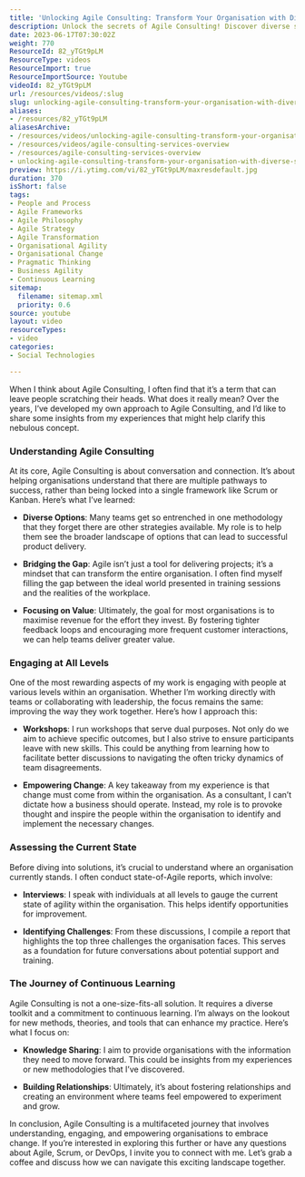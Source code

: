 ```yaml
---
title: 'Unlocking Agile Consulting: Transform Your Organisation with Diverse Strategies and Continuous Learning'
description: Unlock the secrets of Agile Consulting! Discover diverse strategies, empower your team, and maximise value in your organisation. Join the journey today!
date: 2023-06-17T07:30:02Z
weight: 770
ResourceId: 82_yTGt9pLM
ResourceType: videos
ResourceImport: true
ResourceImportSource: Youtube
videoId: 82_yTGt9pLM
url: /resources/videos/:slug
slug: unlocking-agile-consulting-transform-your-organisation-with-diverse-strategies-and-continuous-learning
aliases:
- /resources/82_yTGt9pLM
aliasesArchive:
- /resources/videos/unlocking-agile-consulting-transform-your-organisation-with-diverse-strategies-and-continuous-learning
- /resources/videos/agile-consulting-services-overview
- /resources/agile-consulting-services-overview
- unlocking-agile-consulting-transform-your-organisation-with-diverse-strategies-and-continuous-learning
preview: https://i.ytimg.com/vi/82_yTGt9pLM/maxresdefault.jpg
duration: 370
isShort: false
tags:
- People and Process
- Agile Frameworks
- Agile Philosophy
- Agile Strategy
- Agile Transformation
- Organisational Agility
- Organisational Change
- Pragmatic Thinking
- Business Agility
- Continuous Learning
sitemap:
  filename: sitemap.xml
  priority: 0.6
source: youtube
layout: video
resourceTypes:
- video
categories:
- Social Technologies

---
```

When I think about Agile Consulting, I often find that it’s a term that can leave people scratching their heads. What does it really mean? Over the years, I’ve developed my own approach to Agile Consulting, and I’d like to share some insights from my experiences that might help clarify this nebulous concept.

### Understanding Agile Consulting

At its core, Agile Consulting is about conversation and connection. It’s about helping organisations understand that there are multiple pathways to success, rather than being locked into a single framework like Scrum or Kanban. Here’s what I’ve learned:

- **Diverse Options**: Many teams get so entrenched in one methodology that they forget there are other strategies available. My role is to help them see the broader landscape of options that can lead to successful product delivery.

- **Bridging the Gap**: Agile isn’t just a tool for delivering projects; it’s a mindset that can transform the entire organisation. I often find myself filling the gap between the ideal world presented in training sessions and the realities of the workplace. 

- **Focusing on Value**: Ultimately, the goal for most organisations is to maximise revenue for the effort they invest. By fostering tighter feedback loops and encouraging more frequent customer interactions, we can help teams deliver greater value.

### Engaging at All Levels

One of the most rewarding aspects of my work is engaging with people at various levels within an organisation. Whether I’m working directly with teams or collaborating with leadership, the focus remains the same: improving the way they work together. Here’s how I approach this:

- **Workshops**: I run workshops that serve dual purposes. Not only do we aim to achieve specific outcomes, but I also strive to ensure participants leave with new skills. This could be anything from learning how to facilitate better discussions to navigating the often tricky dynamics of team disagreements.

- **Empowering Change**: A key takeaway from my experience is that change must come from within the organisation. As a consultant, I can’t dictate how a business should operate. Instead, my role is to provoke thought and inspire the people within the organisation to identify and implement the necessary changes.

### Assessing the Current State

Before diving into solutions, it’s crucial to understand where an organisation currently stands. I often conduct state-of-Agile reports, which involve:

- **Interviews**: I speak with individuals at all levels to gauge the current state of agility within the organisation. This helps identify opportunities for improvement.

- **Identifying Challenges**: From these discussions, I compile a report that highlights the top three challenges the organisation faces. This serves as a foundation for future conversations about potential support and training.

### The Journey of Continuous Learning

Agile Consulting is not a one-size-fits-all solution. It requires a diverse toolkit and a commitment to continuous learning. I’m always on the lookout for new methods, theories, and tools that can enhance my practice. Here’s what I focus on:

- **Knowledge Sharing**: I aim to provide organisations with the information they need to move forward. This could be insights from my experiences or new methodologies that I’ve discovered.

- **Building Relationships**: Ultimately, it’s about fostering relationships and creating an environment where teams feel empowered to experiment and grow.

In conclusion, Agile Consulting is a multifaceted journey that involves understanding, engaging, and empowering organisations to embrace change. If you’re interested in exploring this further or have any questions about Agile, Scrum, or DevOps, I invite you to connect with me. Let’s grab a coffee and discuss how we can navigate this exciting landscape together.
